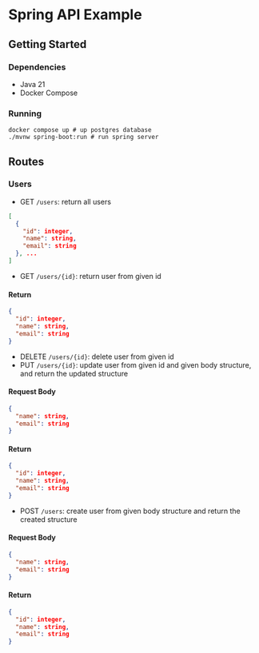 # Spring API Example

## Getting Started

### Dependencies

- Java 21
- Docker Compose

### Running

```shell 
docker compose up # up postgres database
./mvnw spring-boot:run # run spring server
```

## Routes

### Users
- GET `/users`: return all users
```json
[
  {
    "id": integer,
    "name": string,
    "email": string
  }, ...
]
```
- GET `/users/{id}`: return user from given id
#### Return
```json
{
  "id": integer,
  "name": string,
  "email": string
}
```
- DELETE `/users/{id}`: delete user from given id
- PUT `/users/{id}`: update user from given id and given body structure, and return the updated structure
#### Request Body
```json
{
  "name": string,
  "email": string
}
```
#### Return
```json
{
  "id": integer,
  "name": string,
  "email": string
}
```
- POST `/users`: create user from given body structure and return the created structure
#### Request Body
```json
{
  "name": string,
  "email": string
}
```
#### Return
```json
{
  "id": integer,
  "name": string,
  "email": string
}
```
